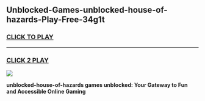 
## Unblocked-Games-unblocked-house-of-hazards-Play-Free-34g1t
<h3>
<a href="https://premium76.site?title=unblocked-house-of-hazards&ref=19M">CLICK TO PLAY</a></h3>
<hr>

<h3>
<a href="https://premium76.site?title=unblocked-house-of-hazards&ref=19M">CLICK 2 PLAY</a>
  
</h3>

<a href="https://premium76.site?title=unblocked-house-of-hazards&ref=19M"><img src="https://clearcache.store/games.png"></a>


**unblocked-house-of-hazards games unblocked: Your Gateway to Fun and Accessible Online Gaming**
